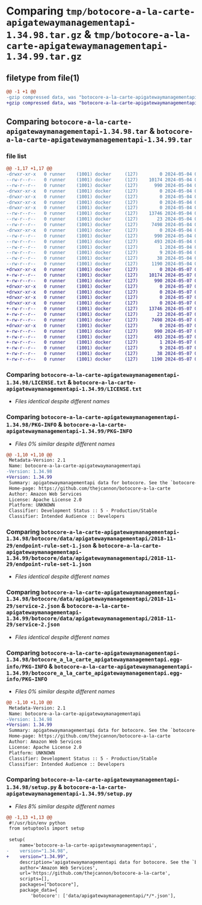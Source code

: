 # Comparing `tmp/botocore-a-la-carte-apigatewaymanagementapi-1.34.98.tar.gz` & `tmp/botocore-a-la-carte-apigatewaymanagementapi-1.34.99.tar.gz`

## filetype from file(1)

```diff
@@ -1 +1 @@
-gzip compressed data, was "botocore-a-la-carte-apigatewaymanagementapi-1.34.98.tar", last modified: Sat May  4 01:01:18 2024, max compression
+gzip compressed data, was "botocore-a-la-carte-apigatewaymanagementapi-1.34.99.tar", last modified: Tue May  7 01:02:20 2024, max compression
```

## Comparing `botocore-a-la-carte-apigatewaymanagementapi-1.34.98.tar` & `botocore-a-la-carte-apigatewaymanagementapi-1.34.99.tar`

### file list

```diff
@@ -1,17 +1,17 @@
-drwxr-xr-x   0 runner    (1001) docker     (127)        0 2024-05-04 01:01:18.102065 botocore-a-la-carte-apigatewaymanagementapi-1.34.98/
--rw-r--r--   0 runner    (1001) docker     (127)    10174 2024-05-04 01:01:17.000000 botocore-a-la-carte-apigatewaymanagementapi-1.34.98/LICENSE.txt
--rw-r--r--   0 runner    (1001) docker     (127)      990 2024-05-04 01:01:18.102065 botocore-a-la-carte-apigatewaymanagementapi-1.34.98/PKG-INFO
-drwxr-xr-x   0 runner    (1001) docker     (127)        0 2024-05-04 01:01:18.102065 botocore-a-la-carte-apigatewaymanagementapi-1.34.98/botocore/
-drwxr-xr-x   0 runner    (1001) docker     (127)        0 2024-05-04 01:01:18.102065 botocore-a-la-carte-apigatewaymanagementapi-1.34.98/botocore/data/
-drwxr-xr-x   0 runner    (1001) docker     (127)        0 2024-05-04 01:01:18.102065 botocore-a-la-carte-apigatewaymanagementapi-1.34.98/botocore/data/apigatewaymanagementapi/
-drwxr-xr-x   0 runner    (1001) docker     (127)        0 2024-05-04 01:01:18.102065 botocore-a-la-carte-apigatewaymanagementapi-1.34.98/botocore/data/apigatewaymanagementapi/2018-11-29/
--rw-r--r--   0 runner    (1001) docker     (127)    13746 2024-05-04 01:01:11.000000 botocore-a-la-carte-apigatewaymanagementapi-1.34.98/botocore/data/apigatewaymanagementapi/2018-11-29/endpoint-rule-set-1.json
--rw-r--r--   0 runner    (1001) docker     (127)       23 2024-05-04 01:01:11.000000 botocore-a-la-carte-apigatewaymanagementapi-1.34.98/botocore/data/apigatewaymanagementapi/2018-11-29/paginators-1.json
--rw-r--r--   0 runner    (1001) docker     (127)     7498 2024-05-04 01:01:11.000000 botocore-a-la-carte-apigatewaymanagementapi-1.34.98/botocore/data/apigatewaymanagementapi/2018-11-29/service-2.json
-drwxr-xr-x   0 runner    (1001) docker     (127)        0 2024-05-04 01:01:18.102065 botocore-a-la-carte-apigatewaymanagementapi-1.34.98/botocore_a_la_carte_apigatewaymanagementapi.egg-info/
--rw-r--r--   0 runner    (1001) docker     (127)      990 2024-05-04 01:01:18.000000 botocore-a-la-carte-apigatewaymanagementapi-1.34.98/botocore_a_la_carte_apigatewaymanagementapi.egg-info/PKG-INFO
--rw-r--r--   0 runner    (1001) docker     (127)      493 2024-05-04 01:01:18.000000 botocore-a-la-carte-apigatewaymanagementapi-1.34.98/botocore_a_la_carte_apigatewaymanagementapi.egg-info/SOURCES.txt
--rw-r--r--   0 runner    (1001) docker     (127)        1 2024-05-04 01:01:18.000000 botocore-a-la-carte-apigatewaymanagementapi-1.34.98/botocore_a_la_carte_apigatewaymanagementapi.egg-info/dependency_links.txt
--rw-r--r--   0 runner    (1001) docker     (127)        9 2024-05-04 01:01:18.000000 botocore-a-la-carte-apigatewaymanagementapi-1.34.98/botocore_a_la_carte_apigatewaymanagementapi.egg-info/top_level.txt
--rw-r--r--   0 runner    (1001) docker     (127)       38 2024-05-04 01:01:18.102065 botocore-a-la-carte-apigatewaymanagementapi-1.34.98/setup.cfg
--rw-r--r--   0 runner    (1001) docker     (127)     1190 2024-05-04 01:01:17.000000 botocore-a-la-carte-apigatewaymanagementapi-1.34.98/setup.py
+drwxr-xr-x   0 runner    (1001) docker     (127)        0 2024-05-07 01:02:20.152099 botocore-a-la-carte-apigatewaymanagementapi-1.34.99/
+-rw-r--r--   0 runner    (1001) docker     (127)    10174 2024-05-07 01:02:19.000000 botocore-a-la-carte-apigatewaymanagementapi-1.34.99/LICENSE.txt
+-rw-r--r--   0 runner    (1001) docker     (127)      990 2024-05-07 01:02:20.152099 botocore-a-la-carte-apigatewaymanagementapi-1.34.99/PKG-INFO
+drwxr-xr-x   0 runner    (1001) docker     (127)        0 2024-05-07 01:02:20.152099 botocore-a-la-carte-apigatewaymanagementapi-1.34.99/botocore/
+drwxr-xr-x   0 runner    (1001) docker     (127)        0 2024-05-07 01:02:20.152099 botocore-a-la-carte-apigatewaymanagementapi-1.34.99/botocore/data/
+drwxr-xr-x   0 runner    (1001) docker     (127)        0 2024-05-07 01:02:20.152099 botocore-a-la-carte-apigatewaymanagementapi-1.34.99/botocore/data/apigatewaymanagementapi/
+drwxr-xr-x   0 runner    (1001) docker     (127)        0 2024-05-07 01:02:20.152099 botocore-a-la-carte-apigatewaymanagementapi-1.34.99/botocore/data/apigatewaymanagementapi/2018-11-29/
+-rw-r--r--   0 runner    (1001) docker     (127)    13746 2024-05-07 01:02:10.000000 botocore-a-la-carte-apigatewaymanagementapi-1.34.99/botocore/data/apigatewaymanagementapi/2018-11-29/endpoint-rule-set-1.json
+-rw-r--r--   0 runner    (1001) docker     (127)       23 2024-05-07 01:02:10.000000 botocore-a-la-carte-apigatewaymanagementapi-1.34.99/botocore/data/apigatewaymanagementapi/2018-11-29/paginators-1.json
+-rw-r--r--   0 runner    (1001) docker     (127)     7498 2024-05-07 01:02:10.000000 botocore-a-la-carte-apigatewaymanagementapi-1.34.99/botocore/data/apigatewaymanagementapi/2018-11-29/service-2.json
+drwxr-xr-x   0 runner    (1001) docker     (127)        0 2024-05-07 01:02:20.152099 botocore-a-la-carte-apigatewaymanagementapi-1.34.99/botocore_a_la_carte_apigatewaymanagementapi.egg-info/
+-rw-r--r--   0 runner    (1001) docker     (127)      990 2024-05-07 01:02:20.000000 botocore-a-la-carte-apigatewaymanagementapi-1.34.99/botocore_a_la_carte_apigatewaymanagementapi.egg-info/PKG-INFO
+-rw-r--r--   0 runner    (1001) docker     (127)      493 2024-05-07 01:02:20.000000 botocore-a-la-carte-apigatewaymanagementapi-1.34.99/botocore_a_la_carte_apigatewaymanagementapi.egg-info/SOURCES.txt
+-rw-r--r--   0 runner    (1001) docker     (127)        1 2024-05-07 01:02:20.000000 botocore-a-la-carte-apigatewaymanagementapi-1.34.99/botocore_a_la_carte_apigatewaymanagementapi.egg-info/dependency_links.txt
+-rw-r--r--   0 runner    (1001) docker     (127)        9 2024-05-07 01:02:20.000000 botocore-a-la-carte-apigatewaymanagementapi-1.34.99/botocore_a_la_carte_apigatewaymanagementapi.egg-info/top_level.txt
+-rw-r--r--   0 runner    (1001) docker     (127)       38 2024-05-07 01:02:20.152099 botocore-a-la-carte-apigatewaymanagementapi-1.34.99/setup.cfg
+-rw-r--r--   0 runner    (1001) docker     (127)     1190 2024-05-07 01:02:19.000000 botocore-a-la-carte-apigatewaymanagementapi-1.34.99/setup.py
```

### Comparing `botocore-a-la-carte-apigatewaymanagementapi-1.34.98/LICENSE.txt` & `botocore-a-la-carte-apigatewaymanagementapi-1.34.99/LICENSE.txt`

 * *Files identical despite different names*

### Comparing `botocore-a-la-carte-apigatewaymanagementapi-1.34.98/PKG-INFO` & `botocore-a-la-carte-apigatewaymanagementapi-1.34.99/PKG-INFO`

 * *Files 0% similar despite different names*

```diff
@@ -1,10 +1,10 @@
 Metadata-Version: 2.1
 Name: botocore-a-la-carte-apigatewaymanagementapi
-Version: 1.34.98
+Version: 1.34.99
 Summary: apigatewaymanagementapi data for botocore. See the `botocore-a-la-carte` package for more info.
 Home-page: https://github.com/thejcannon/botocore-a-la-carte
 Author: Amazon Web Services
 License: Apache License 2.0
 Platform: UNKNOWN
 Classifier: Development Status :: 5 - Production/Stable
 Classifier: Intended Audience :: Developers
```

### Comparing `botocore-a-la-carte-apigatewaymanagementapi-1.34.98/botocore/data/apigatewaymanagementapi/2018-11-29/endpoint-rule-set-1.json` & `botocore-a-la-carte-apigatewaymanagementapi-1.34.99/botocore/data/apigatewaymanagementapi/2018-11-29/endpoint-rule-set-1.json`

 * *Files identical despite different names*

### Comparing `botocore-a-la-carte-apigatewaymanagementapi-1.34.98/botocore/data/apigatewaymanagementapi/2018-11-29/service-2.json` & `botocore-a-la-carte-apigatewaymanagementapi-1.34.99/botocore/data/apigatewaymanagementapi/2018-11-29/service-2.json`

 * *Files identical despite different names*

### Comparing `botocore-a-la-carte-apigatewaymanagementapi-1.34.98/botocore_a_la_carte_apigatewaymanagementapi.egg-info/PKG-INFO` & `botocore-a-la-carte-apigatewaymanagementapi-1.34.99/botocore_a_la_carte_apigatewaymanagementapi.egg-info/PKG-INFO`

 * *Files 0% similar despite different names*

```diff
@@ -1,10 +1,10 @@
 Metadata-Version: 2.1
 Name: botocore-a-la-carte-apigatewaymanagementapi
-Version: 1.34.98
+Version: 1.34.99
 Summary: apigatewaymanagementapi data for botocore. See the `botocore-a-la-carte` package for more info.
 Home-page: https://github.com/thejcannon/botocore-a-la-carte
 Author: Amazon Web Services
 License: Apache License 2.0
 Platform: UNKNOWN
 Classifier: Development Status :: 5 - Production/Stable
 Classifier: Intended Audience :: Developers
```

### Comparing `botocore-a-la-carte-apigatewaymanagementapi-1.34.98/setup.py` & `botocore-a-la-carte-apigatewaymanagementapi-1.34.99/setup.py`

 * *Files 8% similar despite different names*

```diff
@@ -1,13 +1,13 @@
 #!/usr/bin/env python
 from setuptools import setup
 
 setup(
     name='botocore-a-la-carte-apigatewaymanagementapi',
-    version="1.34.98",
+    version="1.34.99",
     description='apigatewaymanagementapi data for botocore. See the `botocore-a-la-carte` package for more info.',
     author='Amazon Web Services',
     url='https://github.com/thejcannon/botocore-a-la-carte',
     scripts=[],
     packages=["botocore"],
     package_data={
         'botocore': ['data/apigatewaymanagementapi/*/*.json'],
```

